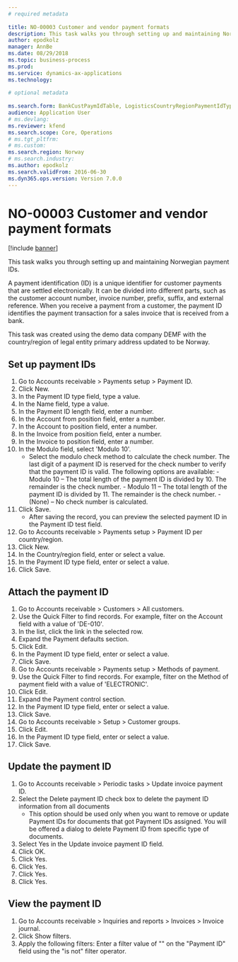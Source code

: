 ```yaml
--- 
# required metadata 
 
title: NO-00003 Customer and vendor payment formats
description: This task walks you through setting up and maintaining Norwegian payment IDs. 
author: epodkolz
manager: AnnBe 
ms.date: 08/29/2018
ms.topic: business-process 
ms.prod:  
ms.service: dynamics-ax-applications 
ms.technology:  
 
# optional metadata 
 
ms.search.form: BankCustPaymIdTable, LogisticsCountryRegionPaymentIdType_NO, CustTable, CustPaymMode, CustGroup,  CustInvoiceJournal   
audience: Application User 
# ms.devlang:  
ms.reviewer: kfend
ms.search.scope: Core, Operations 
# ms.tgt_pltfrm:  
# ms.custom:  
ms.search.region: Norway
# ms.search.industry: 
ms.author: epodkolz
ms.search.validFrom: 2016-06-30 
ms.dyn365.ops.version: Version 7.0.0 
---
```

# NO-00003 Customer and vendor payment formats

[!include [banner](../../includes/banner.md)]

This task walks you through setting up and maintaining Norwegian payment IDs. 



A payment identification (ID) is a unique identifier for customer payments that are settled electronically. It can be divided into different parts, such as the customer account number, invoice number, prefix, suffix, and external reference. When you receive a payment from a customer, the payment ID identifies the payment transaction for a sales invoice that is received from a bank.



This task was created using the demo data company DEMF with the country/region of legal entity primary address updated to be Norway.


## Set up payment IDs
1. Go to Accounts receivable > Payments setup > Payment ID.
2. Click New.
3. In the Payment ID type field, type a value.
4. In the Name field, type a value.
5. In the Payment ID length field, enter a number.
6. In the Account from position field, enter a number.
7. In the Account to position field, enter a number.
8. In the Invoice from position field, enter a number.
9. In the Invoice to position field, enter a number.
10. In the Modulo field, select 'Modulo 10'.
    * Select the modulo check method to calculate the check number. The last digit of a payment ID is reserved for the check number to verify that the payment ID is valid. The following options are available:     - Modulo 10 – The total length of the payment ID is divided by 10. The remainder is the check number.   - Modulo 11 – The total length of the payment ID is divided by 11. The remainder is the check number.   - (None) – No check number is calculated.  
11. Click Save.
    * After saving the record, you can preview the selected payment ID in the Payment ID test field.  
12. Go to Accounts receivable > Payments setup > Payment ID per country/region.
13. Click New.
14. In the Country/region field, enter or select a value.
15. In the Payment ID type field, enter or select a value.
16. Click Save.

## Attach the payment ID
1. Go to Accounts receivable > Customers > All customers.
2. Use the Quick Filter to find records. For example, filter on the Account field with a value of 'DE-010'.
3. In the list, click the link in the selected row.
4. Expand the Payment defaults section.
5. Click Edit.
6. In the Payment ID type field, enter or select a value.
7. Click Save.
8. Go to Accounts receivable > Payments setup > Methods of payment.
9. Use the Quick Filter to find records. For example, filter on the Method of payment field with a value of 'ELECTRONIC'.
10. Click Edit.
11. Expand the Payment control section.
12. In the Payment ID type field, enter or select a value.
13. Click Save.
14. Go to Accounts receivable > Setup > Customer groups.
15. Click Edit.
16. In the Payment ID type field, enter or select a value.
17. Click Save.

## Update the payment ID
1. Go to Accounts receivable > Periodic tasks > Update invoice payment ID.
2. Select the Delete payment ID check box to delete the payment ID information from all documents
    * This option should be used only when you want to remove or update Payment IDs for documents that got Payment IDs assigned. You will be offered a dialog to delete Payment ID from specific type of documents.  
3. Select Yes in the Update invoice payment ID field.
4. Click OK.
5. Click Yes.
6. Click Yes.
7. Click Yes.
8. Click Yes.

## View the payment ID
1. Go to Accounts receivable > Inquiries and reports > Invoices > Invoice journal.
2. Click Show filters.
3. Apply the following filters: Enter a filter value of "" on the "Payment ID" field using the "is not" filter operator.

